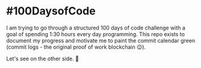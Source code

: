 # #100DaysofCode

I am trying to go through a structured 100 days of code challenge with a goal of spending 1:30 hours every day programming. 
This repo exists to document my progress and motivate me to paint the commit calendar green (commit logs - the original proof of work blockchain 😉).

Let's see on the other side. 🐣